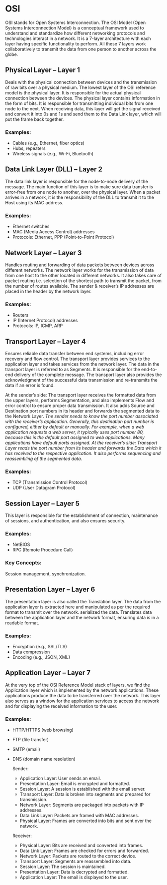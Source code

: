 # OSI 

OSI stands for Open Systems Interconnection. The OSI Model (Open Systems Interconnection Model) is a conceptual framework used to understand and standardize how different networking protocols and technologies interact in a network. It is a 7-layer architecture with each layer having specific functionality to perform. All these 7 layers work collaboratively to transmit the data from one person to another across the globe. 

## Physical Layer – Layer 1
Deals with the physical connection between devices and the transmission of raw bits over a physical medium.
The lowest layer of the OSI reference model is the physical layer. It is responsible for the actual physical connection between the devices. The physical layer contains information in the form of bits. It is responsible for transmitting individual bits from one node to the next. When receiving data, this layer will get the signal received and convert it into 0s and 1s and send them to the Data Link layer, which will put the frame back together.
### Examples:
  - Cables (e.g., Ethernet, fiber optics)
  - Hubs, repeaters
  - Wireless signals (e.g., Wi-Fi, Bluetooth)

## Data Link Layer (DLL) – Layer 2

The data link layer is responsible for the node-to-node delivery of the message. The main function of this layer is to make sure data transfer is error-free from one node to another, over the physical layer. When a packet arrives in a network, it is the responsibility of the DLL to transmit it to the Host using its MAC address. 
### Examples:

  - Ethernet switches
  - MAC (Media Access Control) addresses
  - Protocols: Ethernet, PPP (Point-to-Point Protocol)

## Network Layer – Layer 3
 Handles routing and forwarding of data packets between devices across different networks.
The network layer works for the transmission of data from one host to the other located in different networks. It also takes care of packet routing i.e. selection of the shortest path to transmit the packet, from the number of routes available. The sender & receiver’s IP addresses are placed in the header by the network layer. 
### Examples:

  - Routers
  - IP (Internet Protocol) addresses
  - Protocols: IP, ICMP, ARP

## Transport Layer – Layer 4
Ensures reliable data transfer between end systems, including error recovery and flow control.
The transport layer provides services to the application layer and takes services from the network layer. The data in the transport layer is referred to as Segments. It is responsible for the end-to-end delivery of the complete message. The transport layer also provides the acknowledgment of the successful data transmission and re-transmits the data if an error is found.

At the sender’s side: The transport layer receives the formatted data from the upper layers, performs Segmentation, and also implements Flow and error control to ensure proper data transmission. It also adds Source and Destination port numbers in its header and forwards the segmented data to the Network Layer.
*The sender needs to know the port number associated with the receiver’s application. Generally, this destination port number is configured, either by default or manually. For example, when a web application requests a web server, it typically uses port number 80, because this is the default port assigned to web applications. Many applications have default ports assigned. At the receiver’s side: Transport Layer reads the port number from its header and forwards the Data which it has received to the respective application. It also performs sequencing and reassembling of the segmented data.*

### Examples:

  - TCP (Transmission Control Protocol)
  - UDP (User Datagram Protocol)

## Session Layer – Layer 5
This layer is responsible for the establishment of connection, maintenance of sessions, and authentication, and also ensures security.

### Examples:

  - NetBIOS
  - RPC (Remote Procedure Call)

### Key Concepts:
Session management, synchronization.

## Presentation Layer – Layer 6
The presentation layer is also called the Translation layer. The data from the application layer is extracted here and manipulated as per the required format to transmit over the network. serialized the data.
Translates data between the application layer and the network format, ensuring data is in a readable format.

### Examples:

  - Encryption (e.g., SSL/TLS)
  - Data compression
  - Encoding (e.g., JSON, XML)
    
## Application Layer – Layer 7
At the very top of the OSI Reference Model stack of layers, we find the Application layer which is implemented by the network applications. These applications produce the data to be transferred over the network. This layer also serves as a window for the application services to access the network and for displaying the received information to the user. 

### Examples:

  - HTTP/HTTPS (web browsing)
  - FTP (file transfer)
  - SMTP (email)
  - DNS (domain name resolution)

    Sender:

    -   Application Layer: User sends an email.
    -   Presentation Layer: Email is encrypted and formatted.
    -   Session Layer: A session is established with the email server.  
    -   Transport Layer: Data is broken into segments and prepared for transmission.
    -   Network Layer: Segments are packaged into packets with IP addresses.
    -   Data Link Layer: Packets are framed with MAC addresses.
    -   Physical Layer: Frames are converted into bits and sent over the network.

    Receiver:

    - Physical Layer: Bits are received and converted into frames.
    - Data Link Layer: Frames are checked for errors and forwarded.
    - Network Layer: Packets are routed to the correct device.
    - Transport Layer: Segments are reassembled into data.
    - Session Layer: The session is maintained.
    - Presentation Layer: Data is decrypted and formatted.
    - Application Layer: The email is displayed to the user.
